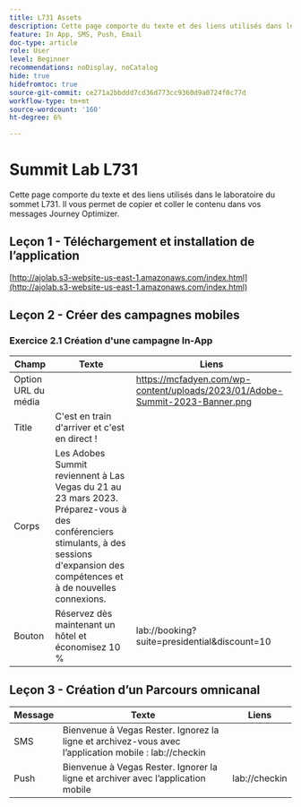 ```yaml
---
title: L731 Assets
description: Cette page comporte du texte et des liens utilisés dans le laboratoire du sommet L731.
feature: In App, SMS, Push, Email
doc-type: article
role: User
level: Beginner
recommendations: noDisplay, noCatalog
hide: true
hidefromtoc: true
source-git-commit: ce271a2bbddd7cd36d773cc9360d9a0724f0c77d
workflow-type: tm+mt
source-wordcount: '160'
ht-degree: 6%

---
```



# Summit Lab L731

Cette page comporte du texte et des liens utilisés dans le laboratoire du sommet L731. Il vous permet de copier et coller le contenu dans vos messages Journey Optimizer.

## Leçon 1 - Téléchargement et installation de l’application

[http://ajolab.s3-website-us-east-1.amazonaws.com/index.html](http://ajolab.s3-website-us-east-1.amazonaws.com/index.html)

## Leçon 2 - Créer des campagnes mobiles

### Exercice 2.1 Création d&#39;une campagne In-App

| Champ | Texte | Liens |
|----|----|----|
| Option URL du média |  | https://mcfadyen.com/wp-content/uploads/2023/01/Adobe-Summit-2023-Banner.png |
| Title | C&#39;est en train d&#39;arriver et c&#39;est en direct ! |  |
| Corps | Les Adobes Summit reviennent à Las Vegas du 21 au 23 mars 2023. Préparez-vous à des conférenciers stimulants, à des sessions d&#39;expansion des compétences et à de nouvelles connexions. |  |
| Bouton | Réservez dès maintenant un hôtel et économisez 10 % | lab://booking?suite=presidential&amp;discount=10 |


## Leçon 3 - Création d’un Parcours omnicanal

| Message | Texte | Liens |
|----|----|----|
| SMS | Bienvenue à Vegas Rester. Ignorez la ligne et archivez-vous avec l’application mobile : lab://checkin |  |
| Push | Bienvenue à Vegas Rester. Ignorer la ligne et archiver avec l’application mobile | lab://checkin |
